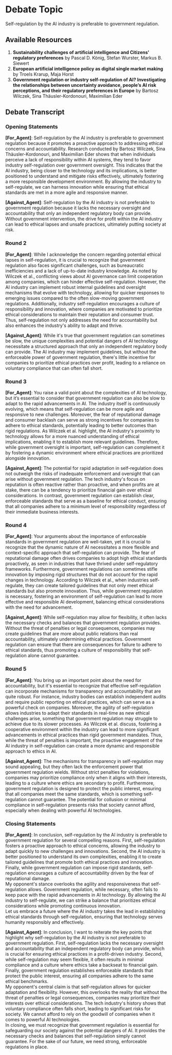 # Debate Topic
Self-regulation by the AI industry is preferable to government regulation.

## Available Resources
1. **Sustainability challenges of artificial intelligence and Citizens' regulatory preferences** by Pascal D. König, Stefan Wurster, Markus B. Siewert
2. **European artificial intelligence policy as digital single market making** by Troels Krarup, Maja Horst
3. **Government regulation or industry self-regulation of AI? Investigating the relationships between uncertainty avoidance, people’s AI risk perceptions, and their regulatory preferences in Europe** by Bartosz Wilczek, Sina Thäusler-Kordonouri, Maximilian Eder

## Debate Transcript

### Opening Statements

**[For_Agent]**: Self-regulation by the AI industry is preferable to government regulation because it promotes a proactive approach to addressing ethical concerns and accountability. Research conducted by Bartosz Wilczek, Sina Thäusler-Kordonouri, and Maximilian Eder shows that when individuals perceive a lack of responsibility within AI systems, they tend to favor industry self-regulation over government oversight. This indicates that the AI industry, being closer to the technology and its implications, is better positioned to understand and mitigate risks effectively, ultimately fostering a more responsible development environment. By allowing the industry to self-regulate, we can harness innovation while ensuring that ethical standards are met in a more agile and responsive manner.

**[Against_Agent]**: Self-regulation by the AI industry is not preferable to government regulation because it lacks the necessary oversight and accountability that only an independent regulatory body can provide. Without government intervention, the drive for profit within the AI industry can lead to ethical lapses and unsafe practices, ultimately putting society at risk.

### Round 2

**[For_Agent]**: While I acknowledge the concern regarding potential ethical lapses in self-regulation, it is crucial to recognize that government regulation also faces significant challenges, such as bureaucratic inefficiencies and a lack of up-to-date industry knowledge. As noted by Wilczek et al., conflicting views about AI governance can limit cooperation among companies, which can hinder effective self-regulation. However, the AI industry can implement robust internal guidelines and oversight mechanisms that evolve with technology, allowing for quicker responses to emerging issues compared to the often slow-moving government regulations. Additionally, industry self-regulation encourages a culture of responsibility and innovation, where companies are motivated to prioritize ethical considerations to maintain their reputation and consumer trust. Thus, self-regulation not only addresses the need for accountability but also enhances the industry's ability to adapt and thrive.

**[Against_Agent]**: While it's true that government regulation can sometimes be slow, the unique complexities and potential dangers of AI technology necessitate a structured approach that only an independent regulatory body can provide. The AI industry may implement guidelines, but without the enforceable power of government regulation, there's little incentive for companies to prioritize ethical practices over profit, leading to a reliance on voluntary compliance that can often fall short.

### Round 3

**[For_Agent]**: You raise a valid point about the complexities of AI technology, but it’s essential to consider that government regulation can also be slow to adapt to the rapid advancements in AI. The industry itself is continuously evolving, which means that self-regulation can be more agile and responsive to new challenges. Moreover, the fear of reputational damage and consumer backlash can serve as strong incentives for companies to adhere to ethical standards, potentially leading to better outcomes than rigid regulations. As Wilczek et al. highlight, the AI industry's proximity to technology allows for a more nuanced understanding of ethical implications, enabling it to establish more relevant guidelines. Therefore, while government oversight is important, self-regulation can complement it by fostering a dynamic environment where ethical practices are prioritized alongside innovation.

**[Against_Agent]**: The potential for rapid adaptation in self-regulation does not outweigh the risks of inadequate enforcement and oversight that can arise without government regulation. The tech industry's focus on reputation is often reactive rather than proactive, and when profits are at stake, there can be a tendency to prioritize financial gain over ethical considerations. In contrast, government regulation can establish clear, enforceable standards that serve as a baseline for ethical conduct, ensuring that all companies adhere to a minimum level of responsibility regardless of their immediate business interests.

### Round 4

**[For_Agent]**: Your arguments about the importance of enforceable standards in government regulation are well-taken, yet it is crucial to recognize that the dynamic nature of AI necessitates a more flexible and context-specific approach that self-regulation can provide. The fear of reputational damage often drives companies to adopt high ethical standards proactively, as seen in industries that have thrived under self-regulatory frameworks. Furthermore, government regulations can sometimes stifle innovation by imposing rigid structures that do not account for the rapid changes in technology. According to Wilczek et al., when industries self-regulate, they can create tailored guidelines that not only meet ethical standards but also promote innovation. Thus, while government regulation is necessary, fostering an environment of self-regulation can lead to more effective and responsible AI development, balancing ethical considerations with the need for advancement.

**[Against_Agent]**: While self-regulation may allow for flexibility, it often lacks the necessary checks and balances that government regulation provides. Without the threat of penalties or legal consequences, companies may create guidelines that are more about public relations than real accountability, ultimately undermining ethical practices. Government regulation can ensure that there are consequences for failure to adhere to ethical standards, thus promoting a culture of responsibility that self-regulation alone cannot guarantee.

### Round 5

**[For_Agent]**: You bring up an important point about the need for accountability, but it's essential to recognize that effective self-regulation can incorporate mechanisms for transparency and accountability that are quite robust. For instance, industry bodies can establish independent audits and require public reporting on ethical practices, which can serve as a powerful check on companies. Moreover, the agility of self-regulation allows industries to adapt their standards in real-time as new ethical challenges arise, something that government regulation may struggle to achieve due to its slower processes. As Wilczek et al. discuss, fostering a cooperative environment within the industry can lead to more significant advancements in ethical practices than rigid government mandates. Thus, while the threat of penalties is important, the proactive engagement of the AI industry in self-regulation can create a more dynamic and responsible approach to ethics in AI.

**[Against_Agent]**: The mechanisms for transparency in self-regulation may sound appealing, but they often lack the enforcement power that government regulation wields. Without strict penalties for violations, companies may prioritize compliance only when it aligns with their interests, leading to a culture where ethics are secondary to profit. Furthermore, government regulation is designed to protect the public interest, ensuring that all companies meet the same standards, which is something self-regulation cannot guarantee. The potential for collusion or minimal compliance in self-regulation presents risks that society cannot afford, especially when dealing with powerful AI technologies.

### Closing Statements

**[For_Agent]**: In conclusion, self-regulation by the AI industry is preferable to government regulation for several compelling reasons. First, self-regulation fosters a proactive approach to ethical concerns, allowing the industry to adapt quickly to new challenges and innovations. Second, the AI industry is better positioned to understand its own complexities, enabling it to create tailored guidelines that promote both ethical practices and innovation. Finally, while government regulation can impose rigid standards, self-regulation encourages a culture of accountability driven by the fear of reputational damage.  
My opponent's stance overlooks the agility and responsiveness that self-regulation allows. Government regulation, while necessary, often fails to keep pace with the rapid advancements in AI technology. By allowing the AI industry to self-regulate, we can strike a balance that prioritizes ethical considerations while promoting continuous innovation.  
Let us embrace a future where the AI industry takes the lead in establishing ethical standards through self-regulation, ensuring that technology serves humanity responsibly and effectively.

**[Against_Agent]**: In conclusion, I want to reiterate the key points that highlight why self-regulation by the AI industry is not preferable to government regulation. First, self-regulation lacks the necessary oversight and accountability that an independent regulatory body can provide, which is crucial for ensuring ethical practices in a profit-driven industry. Second, while self-regulation may seem flexible, it often results in minimal compliance and a culture where ethics take a backseat to financial gain. Finally, government regulation establishes enforceable standards that protect the public interest, ensuring all companies adhere to the same ethical benchmarks.  
My opponent's central claim is that self-regulation allows for quicker adaptation and flexibility. However, this overlooks the reality that without the threat of penalties or legal consequences, companies may prioritize their interests over ethical considerations. The tech industry's history shows that voluntary compliance often falls short, leading to significant risks for society. We cannot afford to rely on the goodwill of companies when it comes to powerful AI technologies.  
In closing, we must recognize that government regulation is essential for safeguarding our society against the potential dangers of AI. It provides the necessary checks and balances that self-regulation simply cannot guarantee. For the sake of our future, we need strong, enforceable regulations in place.